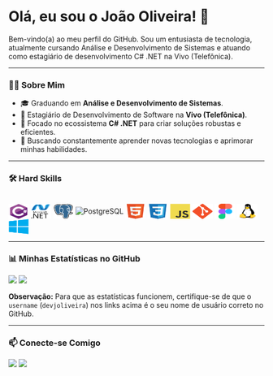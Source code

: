 # Olá, eu sou o João Oliveira! 👋

Bem-vindo(a) ao meu perfil do GitHub. Sou um entusiasta de tecnologia, atualmente cursando Análise e Desenvolvimento de Sistemas e atuando como estagiário de desenvolvimento C# .NET na Vivo (Telefônica).

---

### 👨‍💻 Sobre Mim

- 🎓 Graduando em **Análise e Desenvolvimento de Sistemas**.
- 💼 Estagiário de Desenvolvimento de Software na **Vivo (Telefônica)**.
- 🌱 Focado no ecossistema **C# .NET** para criar soluções robustas e eficientes.
- 🚀 Buscando constantemente aprender novas tecnologias e aprimorar minhas habilidades.

---

### 🛠️ Hard Skills

<div style="display: inline_block"><br>
  <img align="center" alt="C#" height="30" width="40" src="https://raw.githubusercontent.com/devicons/devicon/master/icons/csharp/csharp-original.svg">
  <img align="center" alt="DotNet" height="30" width="40" src="https://raw.githubusercontent.com/devicons/devicon/master/icons/dot-net/dot-net-original-wordmark.svg">
  <img align="center" alt="PostgreSQL" height="30" width="40" src="https://raw.githubusercontent.com/devicons/devicon/master/icons/postgresql/postgresql-original.svg">
  <img align="center" alt="PostgreSQL" height="30" width="40" src="https://raw.githubusercontent.com/devicons/devicon/master/icons/sqlserver/sqlserver-original.svg">
  <img align="center" alt="HTML5" height="30" width="40" src="https://raw.githubusercontent.com/devicons/devicon/master/icons/html5/html5-original.svg">
  <img align="center" alt="CSS3" height="30" width="40" src="https://raw.githubusercontent.com/devicons/devicon/master/icons/css3/css3-original.svg">
  <img align="center" alt="JavaScript" height="30" width="40" src="https://raw.githubusercontent.com/devicons/devicon/master/icons/javascript/javascript-original.svg">
  <img align="center" alt="Git" height="30" width="40" src="https://raw.githubusercontent.com/devicons/devicon/master/icons/git/git-original.svg">
  <img align="center" alt="Figma" height="30" width="40" src="https://raw.githubusercontent.com/devicons/devicon/master/icons/figma/figma-original.svg">
  <img align="center" alt="Linux" height="30" width="40" src="https://raw.githubusercontent.com/devicons/devicon/master/icons/linux/linux-original.svg">
  <img align="center" alt="Windows" height="30" width="40" src="https://raw.githubusercontent.com/devicons/devicon/master/icons/windows8/windows8-original.svg">
</div>

---

### 📊 Minhas Estatísticas no GitHub

<div>
  <img height="180" src="https://github-readme-stats.vercel.app/api?username=devjoliveira&show_icons=true&theme=dark&include_all_commits=true&count_private=true"/>
  <img height="180" src="https://github-readme-stats.vercel.app/api/top-langs/?username=devjoliveira&layout=compact&langs_count=7&theme=dark"/>
</div>

**Observação:** Para que as estatísticas funcionem, certifique-se de que o `username` (`devjoliveira`) nos links acima é o seu nome de usuário correto no GitHub.

---

### 📫 Conecte-se Comigo

<a href="https://www.linkedin.com/in/joaoliveira-dev" target="_blank"><img src="https://img.shields.io/badge/LinkedIn-0077B5?style=for-the-badge&logo=linkedin&logoColor=white" target="_blank"></a>
<a href="mailto:dev.joaoliveira@gmail.com" target="_blank"><img src="https://img.shields.io/badge/Gmail-D14836?style=for-the-badge&logo=gmail&logoColor=white" target="_blank"></a>
